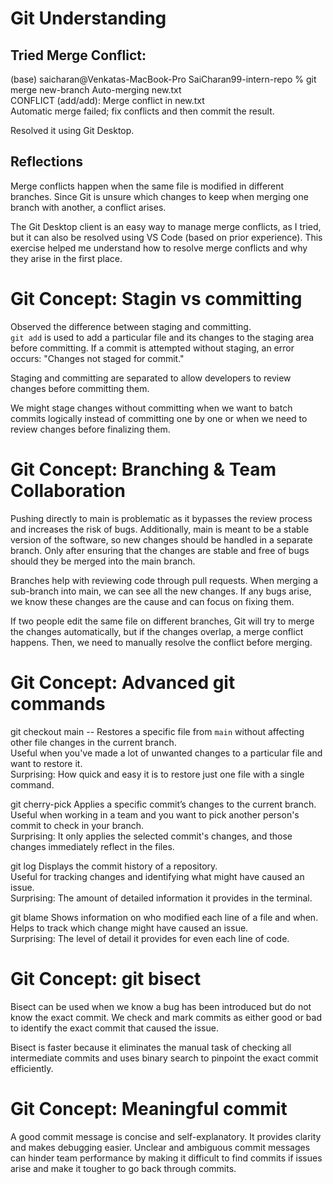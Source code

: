 # Git Understanding

## Tried Merge Conflict:

(base) saicharan@Venkatas-MacBook-Pro SaiCharan99-intern-repo % git merge new-branch
Auto-merging new.txt  
CONFLICT (add/add): Merge conflict in new.txt  
Automatic merge failed; fix conflicts and then commit the result.

Resolved it using Git Desktop.

## Reflections

Merge conflicts happen when the same file is modified in different branches. Since Git is unsure which changes to keep when merging one branch with another, a conflict arises.

The Git Desktop client is an easy way to manage merge conflicts, as I tried, but it can also be resolved using VS Code (based on prior experience). This exercise helped me understand how to resolve merge conflicts and why they arise in the first place.

# Git Concept: Stagin vs committing

Observed the difference between staging and committing.  
`git add` is used to add a particular file and its changes to the staging area before committing. If a commit is attempted without staging, an error occurs: "Changes not staged for commit."

Staging and committing are separated to allow developers to review changes before committing them.

We might stage changes without committing when we want to batch commits logically instead of committing one by one or when we need to review changes before finalizing them.

# Git Concept: Branching & Team Collaboration

Pushing directly to main is problematic as it bypasses the review process and increases the risk of bugs. Additionally, main is meant to be a stable version of the software, so new changes should be handled in a separate branch. Only after ensuring that the changes are stable and free of bugs should they be merged into the main branch.

Branches help with reviewing code through pull requests. When merging a sub-branch into main, we can see all the new changes. If any bugs arise, we know these changes are the cause and can focus on fixing them.

If two people edit the same file on different branches, Git will try to merge the changes automatically, but if the changes overlap, a merge conflict happens. Then, we need to manually resolve the conflict before merging.

# Git Concept: Advanced git commands

git checkout main -- <file>
Restores a specific file from `main` without affecting other file changes in the current branch.  
Useful when you've made a lot of unwanted changes to a particular file and want to restore it.  
Surprising: How quick and easy it is to restore just one file with a single command.

git cherry-pick <commitCode>
Applies a specific commit’s changes to the current branch.  
Useful when working in a team and you want to pick another person's commit to check in your branch.  
Surprising: It only applies the selected commit's changes, and those changes immediately reflect in the files.

git log
Displays the commit history of a repository.  
Useful for tracking changes and identifying what might have caused an issue.  
Surprising: The amount of detailed information it provides in the terminal.

git blame <file>
Shows information on who modified each line of a file and when.  
Helps to track which change might have caused an issue.  
Surprising: The level of detail it provides for even each line of code.

# Git Concept: git bisect

Bisect can be used when we know a bug has been introduced but do not know the exact commit. We check and mark commits as either good or bad to identify the exact commit that caused the issue.

Bisect is faster because it eliminates the manual task of checking all intermediate commits and uses binary search to pinpoint the exact commit efficiently.

# Git Concept: Meaningful commit

A good commit message is concise and self-explanatory. It provides clarity and makes debugging easier. Unclear and ambiguous commit messages can hinder team performance by making it difficult to find commits if issues arise and make it tougher to go back through commits.
